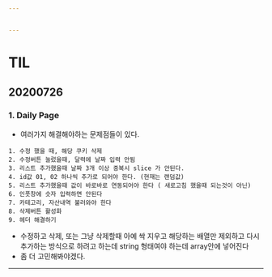```yaml
---


---
```


<h1 id="til">TIL</h1>
<h2 id="section">20200726</h2>
<h3 id="daily-page">1. Daily Page</h3>
<ul>
<li>여러가지 해결해야하는 문제점들이 있다.</li>
</ul>
<pre><code>1. 수정 했을 때, 해당 쿠키 삭제
2. 수정버튼 눌렀을때, 달력에 날짜 입력 안됨
3. 리스트 추가했을때 날짜 3개 이상 중복시 slice 가 안된다.
4. id값 01, 02 하나씩 추가로 되어야 한다. (현재는 랜덤값)
5. 리스트 추가했을때 값이 바로바로 연동되어야 한다 ( 새로고침 했을때 되는것이 아닌)
6. 인풋창에 숫자 입력하면 안된다
7. 카테고리, 자산내역 불러와야 한다
8. 삭제버튼 활성화
9. 헤더 해결하기 </code></pre>
<ul>
<li>수정하고 삭제, 또는 그냥 삭제할때 아예 싹 지우고 해당하는 배열만 제외하고 다시 추가하는 방식으로 하려고 하는데 string 형태여야 하는데 array안에 넣어진다</li>
<li>좀 더 고민해봐야겠다.</li>
</ul>
<hr>


